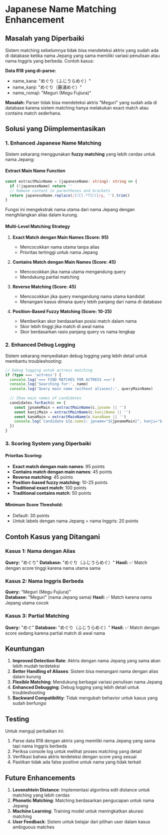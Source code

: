 # Japanese Name Matching Enhancement

## Masalah yang Diperbaiki

Sistem matching sebelumnya tidak bisa mendeteksi aktris yang sudah ada di database ketika nama Jepang yang sama memiliki variasi penulisan atau nama Inggris yang berbeda. Contoh kasus:

**Data R18 yang di-parse:**
- name_kana: "めぐり（ふじうらめぐ）"
- name_kanji: "めぐり（藤浦めぐ）"  
- name_romaji: "Meguri (Megu Fujiura)"

**Masalah:** Parser tidak bisa mendeteksi aktris "Meguri" yang sudah ada di database karena sistem matching hanya melakukan exact match atau contains match sederhana.

## Solusi yang Diimplementasikan

### 1. Enhanced Japanese Name Matching

Sistem sekarang menggunakan **fuzzy matching** yang lebih cerdas untuk nama Jepang:

#### **Extract Main Name Function**
```typescript
const extractMainName = (japaneseName: string): string => {
  if (!japaneseName) return ''
  // Remove content in parentheses and brackets
  return japaneseName.replace(/[（(].*?[）)]/g, '').trim()
}
```

Fungsi ini mengekstrak nama utama dari nama Jepang dengan menghilangkan alias dalam kurung.

#### **Multi-Level Matching Strategy**

1. **Exact Match dengan Main Names (Score: 95)**
   - Mencocokkan nama utama tanpa alias
   - Prioritas tertinggi untuk nama Jepang

2. **Contains Match dengan Main Names (Score: 45)**
   - Mencocokkan jika nama utama mengandung query
   - Mendukung partial matching

3. **Reverse Matching (Score: 45)**
   - Mencocokkan jika query mengandung nama utama kandidat
   - Menangani kasus dimana query lebih panjang dari nama di database

4. **Position-Based Fuzzy Matching (Score: 10-25)**
   - Memberikan skor berdasarkan posisi match dalam nama
   - Skor lebih tinggi jika match di awal nama
   - Skor berdasarkan rasio panjang query vs nama lengkap

### 2. Enhanced Debug Logging

Sistem sekarang menyediakan debug logging yang lebih detail untuk membantu troubleshooting:

```typescript
// Debug logging untuk actress matching
if (type === 'actress') {
  console.log('=== FIND MATCHES FOR ACTRESS ===')
  console.log('Searching for:', name)
  console.log('Query main name (without aliases):', queryMainName)
  
  // Show main names of candidates
  candidates.forEach(c => {
    const jpnameMain = extractMainName(c.jpname || '')
    const kanjiMain = extractMainName(c.kanjiName || '')
    const kanaMain = extractMainName(c.kanaName || '')
    console.log(`Candidate ${c.name}: jpname="${jpnameMain}", kanji="${kanjiMain}", kana="${kanaMain}"`)
  })
}
```

### 3. Scoring System yang Diperbaiki

#### **Prioritas Scoring:**
- **Exact match dengan main names**: 95 points
- **Contains match dengan main names**: 45 points  
- **Reverse matching**: 45 points
- **Position-based fuzzy matching**: 10-25 points
- **Traditional exact match**: 100 points
- **Traditional contains match**: 50 points

#### **Minimum Score Threshold:**
- Default: 30 points
- Untuk labels dengan nama Jepang = nama Inggris: 20 points

## Contoh Kasus yang Ditangani

### Kasus 1: Nama dengan Alias
**Query:** "めぐり"
**Database:** "めぐり（ふじうらめぐ）"
**Hasil:** ✅ Match dengan score tinggi karena nama utama sama

### Kasus 2: Nama Inggris Berbeda
**Query:** "Meguri (Megu Fujiura)"  
**Database:** "Meguri" (nama Jepang sama)
**Hasil:** ✅ Match karena nama Jepang utama cocok

### Kasus 3: Partial Matching
**Query:** "めぐ"
**Database:** "めぐり（ふじうらめぐ）"
**Hasil:** ✅ Match dengan score sedang karena partial match di awal nama

## Keuntungan

1. **Improved Detection Rate**: Aktris dengan nama Jepang yang sama akan lebih mudah terdeteksi
2. **Better Handling of Aliases**: Sistem bisa menangani nama dengan alias dalam kurung
3. **Flexible Matching**: Mendukung berbagai variasi penulisan nama Jepang
4. **Enhanced Debugging**: Debug logging yang lebih detail untuk troubleshooting
5. **Backward Compatibility**: Tidak mengubah behavior untuk kasus yang sudah berfungsi

## Testing

Untuk menguji perbaikan ini:

1. Parse data R18 dengan aktris yang memiliki nama Jepang yang sama tapi nama Inggris berbeda
2. Periksa console log untuk melihat proses matching yang detail
3. Verifikasi bahwa aktris terdeteksi dengan score yang sesuai
4. Pastikan tidak ada false positive untuk nama yang tidak terkait

## Future Enhancements

1. **Levenshtein Distance**: Implementasi algoritma edit distance untuk matching yang lebih cerdas
2. **Phonetic Matching**: Matching berdasarkan pengucapan untuk nama Jepang
3. **Machine Learning**: Training model untuk meningkatkan akurasi matching
4. **User Feedback**: Sistem untuk belajar dari pilihan user dalam kasus ambiguous matches
